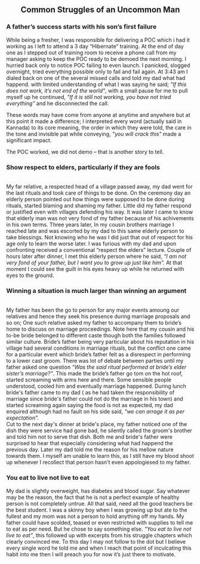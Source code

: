 <html>
<H2> <center>Common Struggles of an Uncommon Man </center></H2>
<body><p> <h3>A father’s success starts with his son’s first failure</h3>
  
While being a fresher, I was responsible for delivering a POC which i had it working as I left to attend a 3 day “Hibernate” training. At the end of day one as I stepped out of training room to receive a phone call from my manager asking to keep the POC ready to be demoed the next morning. I hurried back only to notice POC failing to even launch. I panicked, slogged overnight, tried everything possible only to fail and fail again. At 3:43 am I dialed back on one of the several missed calls and told my dad what had happend. with limited understanding of what I was saying he said; <i>"If this does not work, it’s not end of the world"</i>, with a small pause for me to pull myself up he continued, <i>"If it is still not working, you have not tried everything"</i> and he disconnected the call.<br>

These words may have come from anyone at anytime and anywhere but at this point it made a difference; I interpreted every word (actually said in Kannada) to its core meaning, the order in which they were told, the care in the tone and invisible pat while conveying, <i>"you will crack this"</i> made a significant impact.<br>

The POC worked, we did not demo – that is another story to tell.

 <h3>Show respect to elders, particularly if they are fools</h3>
 <br>
My far relative, a respected head of a village passed away, my dad went for the last rituals and took care of things to be done. On the ceremony day an elderly person pointed out how things were supposed to be done during rituals, started blaming and shaming my father. Little did my father respond or justified even with villages defending his way. It was later I came to know that elderly man was not very fond of my father because of his achivements in his own terms. 
Three years later, In my cousin brothers marriage I reached late and was escorted by my dad to this same elderly person to take blessings. Not knowing who he was I did just that out of respect for his age only to learn the worse later. I was furious with my dad and upon confronting received a conventional “respect the elders” lecture. Couple of hours later after dinner, I met this elderly person where he said, <i>“I am not very fond of your father, but I want you to grow up just like him”.</i> At that moment I could see the guilt in his eyes heavy up while he returned with eyes to the ground. 

<h3>Winning a situation is much larger than winning an argument</h3>
<br>
My father has been the go to person for any major events amoung our relatives and hence they seek his presence during marriage proposals and so on; One such relative asked my father to accompany them to bride’s home to discuss on marriage proceedings. Note here that my cousin and his to-be bride belonged to different caste though both the families followed similar culture. Bride’s father being very particular about his reputation in his village had several conditions in marriage rituals, but the conflict one came for a particular event which bride’s father felt as a disrespect in performing to a lower cast groom. There was lot of debate between parties until my father asked one question <i>“Was the said ritual performed at bride’s elder sister’s marriage?”</i>. This made the bride’s father go tom on the hot roof, started screaming with arms here and there. Some sensible people understood, cooled him and eventually marriage happened. During lunch bride's father came to my dad ( as he had taken the responsibility of marriage since bride's father could not do the marriage in his town) and started screaming again saying the food is not as expected, my dad enquired although had no fault on his side said, <i>"we can arrage it as per expectation".</i><br> 
Cut to the next day's dinner at bride's place, my father noticed one of the dish they were service had gone bad, he silently called the groom's brother and told him not to serve that dish. Both me and bride's father were surprised to hear that especially considering what had happend the previous day. Later my dad told me the reason for his mellow nature towards them. I myself am unable to learn this, as I still have my blood shoot up whenever I recollect that person hasn't even appologiesed to my father. 

<h3>You eat to live not live to eat</h3>
My dad is slightly overweight, has diabetes and blood sugar. Say whatever may be the reason, the fact that he is not a perfect example of healthy person is not completely untrue. All that said, need all the good teachers be the best student.
I was a skinny boy when I was growing up but ate to the fullest and my mom was not a person to hold anything off my hands. My father could have scolded, teased or even restricted with supplies to tell me to eat as per need. But he chose to say something else.
<i>“You eat to live not live to eat”</i>, this followed up with excerpts from his struggle chapters which clearly convinced me. To this day I may not follow to the dot but I believe every single word he told me and when I reach that point of inculcating this habit into me then I will preach you for now it’s just there to motivate. 
</p> </body>
</html>
